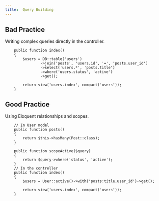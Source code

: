 ```yaml
---
title:  Query Building
---
```


## Bad Practice
 Writing complex queries directly in the controller.

        public function index()
        {
            $users = DB::table('users')
                    ->join('posts', 'users.id', '=', 'posts.user_id')
                    ->select('users.*', 'posts.title')
                    ->where('users.status', 'active')
                    ->get();

            return view('users.index', compact('users'));
        }


## Good Practice
Using Eloquent relationships and scopes.

        // In User model
        public function posts()
        {
            return $this->hasMany(Post::class);
        }

        public function scopeActive($query)
        {
            return $query->where('status', 'active');
        }
        // In the controller
        public function index()
        {
            $users = User::active()->with('posts:title,user_id')->get();
            
            return view('users.index', compact('users'));
        }




